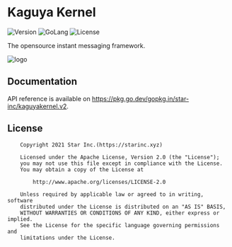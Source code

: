 # Kaguya Kernel

![Version](https://img.shields.io/badge/v2-OpenSource-009977.svg)
![GoLang](https://img.shields.io/badge/go-1.16-0066FF.svg)
![License](https://img.shields.io/badge/license-Apache--2.0-FF0033.svg)

The opensource instant messaging framework.

![logo](logo.svg)

## Documentation

API reference is available on <https://pkg.go.dev/gopkg.in/star-inc/kaguyakernel.v2>.

## License

```license
    Copyright 2021 Star Inc.(https://starinc.xyz)

    Licensed under the Apache License, Version 2.0 (the "License");
    you may not use this file except in compliance with the License.
    You may obtain a copy of the License at

        http://www.apache.org/licenses/LICENSE-2.0

    Unless required by applicable law or agreed to in writing, software
    distributed under the License is distributed on an "AS IS" BASIS,
    WITHOUT WARRANTIES OR CONDITIONS OF ANY KIND, either express or implied.
    See the License for the specific language governing permissions and
    limitations under the License.
```
